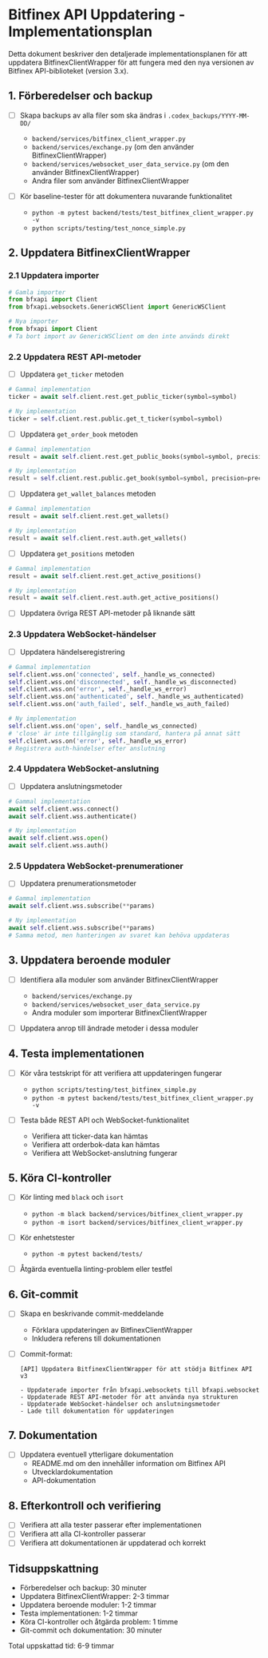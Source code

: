 # Bitfinex API Uppdatering - Implementationsplan

Detta dokument beskriver den detaljerade implementationsplanen för att uppdatera BitfinexClientWrapper för att fungera med den nya versionen av Bitfinex API-biblioteket (version 3.x).

## 1. Förberedelser och backup

- [ ] Skapa backups av alla filer som ska ändras i `.codex_backups/YYYY-MM-DD/`
  - `backend/services/bitfinex_client_wrapper.py`
  - `backend/services/exchange.py` (om den använder BitfinexClientWrapper)
  - `backend/services/websocket_user_data_service.py` (om den använder BitfinexClientWrapper)
  - Andra filer som använder BitfinexClientWrapper

- [ ] Kör baseline-tester för att dokumentera nuvarande funktionalitet
  - `python -m pytest backend/tests/test_bitfinex_client_wrapper.py -v`
  - `python scripts/testing/test_nonce_simple.py`

## 2. Uppdatera BitfinexClientWrapper

### 2.1 Uppdatera importer

```python
# Gamla importer
from bfxapi import Client
from bfxapi.websockets.GenericWSClient import GenericWSClient

# Nya importer
from bfxapi import Client
# Ta bort import av GenericWSClient om den inte används direkt
```

### 2.2 Uppdatera REST API-metoder

- [ ] Uppdatera `get_ticker` metoden
```python
# Gammal implementation
ticker = await self.client.rest.get_public_ticker(symbol=symbol)

# Ny implementation
ticker = self.client.rest.public.get_t_ticker(symbol=symbol)
```

- [ ] Uppdatera `get_order_book` metoden
```python
# Gammal implementation
result = await self.client.rest.get_public_books(symbol=symbol, precision=precision, length=length)

# Ny implementation
result = self.client.rest.public.get_book(symbol=symbol, precision=precision, len=length)
```

- [ ] Uppdatera `get_wallet_balances` metoden
```python
# Gammal implementation
result = await self.client.rest.get_wallets()

# Ny implementation
result = await self.client.rest.auth.get_wallets()
```

- [ ] Uppdatera `get_positions` metoden
```python
# Gammal implementation
result = await self.client.rest.get_active_positions()

# Ny implementation
result = await self.client.rest.auth.get_active_positions()
```

- [ ] Uppdatera övriga REST API-metoder på liknande sätt

### 2.3 Uppdatera WebSocket-händelser

- [ ] Uppdatera händelseregistrering
```python
# Gammal implementation
self.client.wss.on('connected', self._handle_ws_connected)
self.client.wss.on('disconnected', self._handle_ws_disconnected)
self.client.wss.on('error', self._handle_ws_error)
self.client.wss.on('authenticated', self._handle_ws_authenticated)
self.client.wss.on('auth_failed', self._handle_ws_auth_failed)

# Ny implementation
self.client.wss.on('open', self._handle_ws_connected)
# 'close' är inte tillgänglig som standard, hantera på annat sätt
self.client.wss.on('error', self._handle_ws_error)
# Registrera auth-händelser efter anslutning
```

### 2.4 Uppdatera WebSocket-anslutning

- [ ] Uppdatera anslutningsmetoder
```python
# Gammal implementation
await self.client.wss.connect()
await self.client.wss.authenticate()

# Ny implementation
await self.client.wss.open()
await self.client.wss.auth()
```

### 2.5 Uppdatera WebSocket-prenumerationer

- [ ] Uppdatera prenumerationsmetoder
```python
# Gammal implementation
await self.client.wss.subscribe(**params)

# Ny implementation
await self.client.wss.subscribe(**params)
# Samma metod, men hanteringen av svaret kan behöva uppdateras
```

## 3. Uppdatera beroende moduler

- [ ] Identifiera alla moduler som använder BitfinexClientWrapper
  - `backend/services/exchange.py`
  - `backend/services/websocket_user_data_service.py`
  - Andra moduler som importerar BitfinexClientWrapper

- [ ] Uppdatera anrop till ändrade metoder i dessa moduler

## 4. Testa implementationen

- [ ] Kör våra testskript för att verifiera att uppdateringen fungerar
  - `python scripts/testing/test_bitfinex_simple.py`
  - `python -m pytest backend/tests/test_bitfinex_client_wrapper.py -v`

- [ ] Testa både REST API och WebSocket-funktionalitet
  - Verifiera att ticker-data kan hämtas
  - Verifiera att orderbok-data kan hämtas
  - Verifiera att WebSocket-anslutning fungerar

## 5. Köra CI-kontroller

- [ ] Kör linting med `black` och `isort`
  - `python -m black backend/services/bitfinex_client_wrapper.py`
  - `python -m isort backend/services/bitfinex_client_wrapper.py`

- [ ] Kör enhetstester
  - `python -m pytest backend/tests/`

- [ ] Åtgärda eventuella linting-problem eller testfel

## 6. Git-commit

- [ ] Skapa en beskrivande commit-meddelande
  - Förklara uppdateringen av BitfinexClientWrapper
  - Inkludera referens till dokumentationen

- [ ] Commit-format:
  ```
  [API] Uppdatera BitfinexClientWrapper för att stödja Bitfinex API v3
  
  - Uppdaterade importer från bfxapi.websockets till bfxapi.websocket
  - Uppdaterade REST API-metoder för att använda nya strukturen
  - Uppdaterade WebSocket-händelser och anslutningsmetoder
  - Lade till dokumentation för uppdateringen
  ```

## 7. Dokumentation

- [ ] Uppdatera eventuell ytterligare dokumentation
  - README.md om den innehåller information om Bitfinex API
  - Utvecklardokumentation
  - API-dokumentation

## 8. Efterkontroll och verifiering

- [ ] Verifiera att alla tester passerar efter implementationen
- [ ] Verifiera att alla CI-kontroller passerar
- [ ] Verifiera att dokumentationen är uppdaterad och korrekt

## Tidsuppskattning

- Förberedelser och backup: 30 minuter
- Uppdatera BitfinexClientWrapper: 2-3 timmar
- Uppdatera beroende moduler: 1-2 timmar
- Testa implementationen: 1-2 timmar
- Köra CI-kontroller och åtgärda problem: 1 timme
- Git-commit och dokumentation: 30 minuter

Total uppskattad tid: 6-9 timmar 